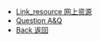 
- [Link_resource 网上资源](DeepLearning/Link_resource/README.md) 
- [Question A&Q](DeepLearning/Question/README.md) 
- [Back 返回](README.md) 